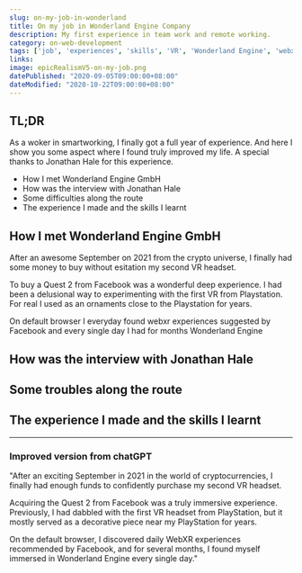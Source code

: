 ```yaml
---
slug: on-my-job-in-wonderland
title: On my job in Wonderland Engine Company
description: My first experience in team work and remote working.
category: on-web-development
tags: ['job', 'experiences', 'skills', 'VR', 'Wonderland Engine', 'webxr']
links:
image: epicRealismV5-on-my-job.png
datePublished: "2020-09-05T09:00:00+08:00"
dateModified: "2020-10-22T09:00:00+08:00"
---
```


## TL;DR

As a woker in smartworking, I finally got a full year of experience. And here I show you some aspect where I found truly improved my life. A special thanks to Jonathan Hale for this experience.

* How I met Wonderland Engine GmbH
* How was the interview with Jonathan Hale
* Some difficulties along the route
* The experience I made and the skills I learnt

## How I met Wonderland Engine GmbH

After an awesome September on 2021 from the crypto universe, I finally had some money to buy without esitation my second VR headset.

To buy a Quest 2 from Facebook was a wonderful deep experience. I had been a delusional way to experimenting with the first VR from Playstation. For real I used as an ornaments close to the Playstation for years.

On default browser I everyday found webxr experiences suggested by Facebook and every single day I had for months Wonderland Engine

## How was the interview with Jonathan Hale

## Some troubles along the route

## The experience I made and the skills I learnt

<hr />

### Improved version from chatGPT

"After an exciting September in 2021 in the world of cryptocurrencies, I finally had enough funds to confidently purchase my second VR headset.

Acquiring the Quest 2 from Facebook was a truly immersive experience. Previously, I had dabbled with the first VR headset from PlayStation, but it mostly served as a decorative piece near my PlayStation for years.

On the default browser, I discovered daily WebXR experiences recommended by Facebook, and for several months, I found myself immersed in Wonderland Engine every single day."